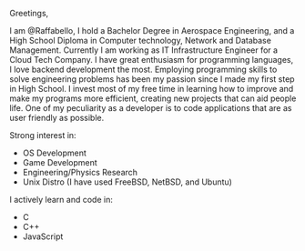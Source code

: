Greetings,

I am @Raffabello, I hold a Bachelor Degree in Aerospace Engineering, and a High School Diploma in Computer technology, Network and Database Management.
Currently I am working as IT Infrastructure Engineer for a Cloud Tech Company.
I have great enthusiasm for programming languages, I love backend development the most.
Employing programming skills to solve engineering problems has been my passion since I made my first step in High School.
I invest most of my free time in learning how to improve and make my programs more efficient, creating new projects that can aid people life.
One of my peculiarity as a developer is to code applications that are as user friendly as possible.

Strong interest in:
- OS Development
- Game Development
- Engineering/Physics Research
- Unix Distro (I have used FreeBSD, NetBSD, and Ubuntu)

I actively learn and code in:
* C
* C++
* JavaScript

